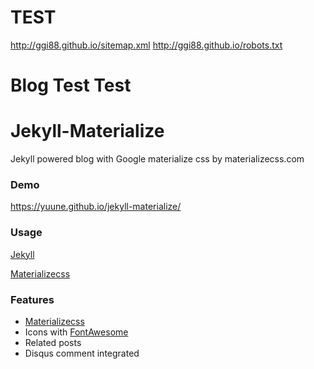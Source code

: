 # TEST
http://ggi88.github.io/sitemap.xml
http://ggi88.github.io/robots.txt

# Blog Test Test

# Jekyll-Materialize
Jekyll powered blog with Google materialize css by materializecss.com

### Demo
https://yuune.github.io/jekyll-materialize/

### Usage
[Jekyll](http://http://jekyllrb.com/)

[Materializecss](http://materializecss.com/)

### Features
* [Materializecss](http://http://materializecss.com/)
* Icons with [FontAwesome](https://fortawesome.github.io/Font-Awesome/)
* Related posts
* Disqus comment integrated
